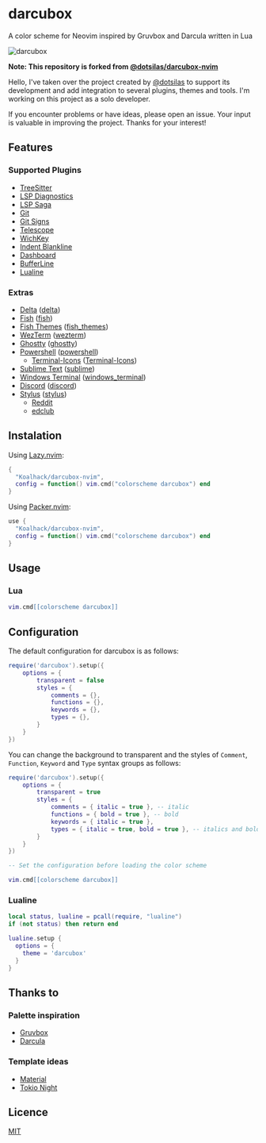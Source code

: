 # darcubox

A color scheme for Neovim inspired by Gruvbox and Darcula written in Lua

![darcubox](https://github.com/dotsilas/darcubox-nvim/assets/84829590/e88ffbf6-a658-4def-83d3-90907f11f07c)

**Note: This repository is forked from [@dotsilas/darcubox-nvim](https://github.com/dotsilas/darcubox-nvim)**

Hello, I've taken over the project created by [@dotsilas](https://github.com/dotsilas) to support its development
and add integration to several plugins, themes and tools. I'm working on this project as a solo developer.

If you encounter problems or have ideas, please open an issue. Your input is valuable in improving the project.
Thanks for your interest!

## Features

### Supported Plugins

- [TreeSitter](https://github.com/nvim-treesitter/nvim-treesitter)
- [LSP Diagnostics](https://neovim.io/doc/user/lsp.html)
- [LSP Saga](https://github.com/nvimdev/lspsaga.nvim)
- [Git](https://github.com/dinhhuy258/git.nvim)
- [Git Signs](https://github.com/lewis6991/gitsigns.nvim)
- [Telescope](https://github.com/nvim-telescope/telescope.nvim)
- [WichKey](https://github.com/folke/which-key.nvim)
- [Indent Blankline](https://github.com/lukas-reineke/indent-blankline.nvim)
- [Dashboard](https://github.com/nvimdev/dashboard-nvim)
- [BufferLine](https://github.com/akinsho/bufferline.nvim)
- [Lualine](https://github.com/nvim-lualine/lualine.nvim)

### Extras

- [Delta](https://github.com/dandavison/delta) ([delta](extras/delta))
- [Fish](https://fishshell.com/docs/current/index.html) ([fish](extras/fish))
- [Fish Themes](https://fishshell.com/docs/current/interactive.html#syntax-highlighting) ([fish_themes](extras/fish_themes))
- [WezTerm](https://wezterm.org) ([wezterm](extras/wezterm))
- [Ghostty](https://ghostty.org) ([ghostty](extras/ghostty))
- [Powershell](https://learn.microsoft.com/fr-fr/powershell/) ([powershell](extras/powershell))
  - [Terminal-Icons](https://github.com/devblackops/Terminal-Icons) ([Terminal-Icons](extras/powershell/Terminal-Icons))
- [Sublime Text](https://www.sublimetext.com/docs/themes) ([sublime](extras/sublime))
- [Windows Terminal](https://aka.ms/terminal-documentation) ([windows_terminal](extras/windows_terminal))
- [Discord](https://discord.com) ([discord](extras/discord))
- [Stylus](https://chromewebstore.google.com/detail/stylus/clngdbkpkpeebahjckkjfobafhncgmne) ([stylus](extras/stylus))
  - [Reddit](https://reddit.com)
  - [edclub](https://www.edclub.com)

## Instalation

Using [Lazy.nvim](https://github.com/folke/lazy.nvim):

```lua
{
  "Koalhack/darcubox-nvim",
  config = function() vim.cmd("colorscheme darcubox") end
}
```

Using [Packer.nvim](https://github.com/wbthomason/packer.nvim):

```lua
use {
  "Koalhack/darcubox-nvim",
  config = function() vim.cmd("colorscheme darcubox") end
}
```

## Usage

### Lua

```lua
vim.cmd[[colorscheme darcubox]]
```

## Configuration

The default configuration for darcubox is as follows:

```lua
require('darcubox').setup({
    options = {
        transparent = false
        styles = {
            comments = {},
            functions = {},
            keywords = {},
            types = {},
        }
    }
})
```

You can change the background to transparent and the styles of `Comment`, `Function`, `Keyword` and `Type` syntax groups as follows:

```lua
require('darcubox').setup({
    options = {
        transparent = true
        styles = {
            comments = { italic = true }, -- italic
            functions = { bold = true }, -- bold
            keywords = { italic = true },
            types = { italic = true, bold = true }, -- italics and bold
        }
    }
})

-- Set the configuration before loading the color scheme

vim.cmd[[colorscheme darcubox]]
```

### Lualine

```lua
local status, lualine = pcall(require, "lualine")
if (not status) then return end

lualine.setup {
  options = {
    theme = 'darcubox'
  }
}
```

## Thanks to

### Palette inspiration

- [Gruvbox](https://github.com/morhetz/gruvbox)
- [Darcula](https://github.com/bulenkov/Darcula)

### Template ideas

- [Material](https://github.com/marko-cerovac/material.nvim)
- [Tokio Night](https://github.com/folke/tokyonight.nvim)

## Licence

[MIT](./LICENCE)
